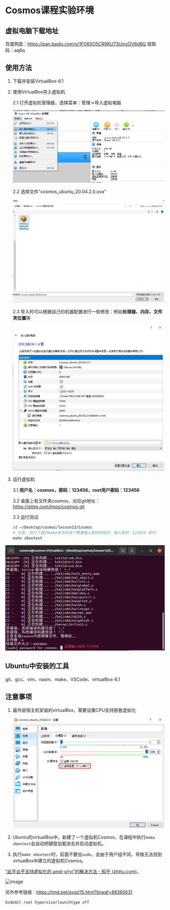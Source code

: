 # Cosmos课程实验环境

## 虚拟电脑下载地址

百度网盘：https://pan.baidu.com/s/1FO65O5CR9KU73UmzDV6dBQ 
提取码：aq6q 

## 使用方法

1. 下载并安装VirtualBox-6.1

2. 使用VirtualBox导入虚拟机

   2.1 打开虚拟机管理器，选择菜单：管理->导入虚拟电脑

   ![1631259860237](Pic/1631259860237.png)

   2.2 选择文件"cosmos_ubuntu_20.04.2.0.ova"

   ![1631260052416](Pic/1631260052416.png)

   2.3 导入时可以根据自己的机器配置进行一些修改：例如**处理器、内存、文件夹位置**等
   
   ![1631260360132](Pic/1631260360132.png)
   
3. 运行虚拟机
   
   3.1 **用户名：cosmos，密码：123456，root用户密码：123456**
   
   3.2 桌面上有文件夹cosmos，对应git地址：https://gitee.com/lmos/cosmos.git

   3.3 运行测试
   
   ```bash
   cd ~/Desktop/cosmos/lesson13/Cosmos
   # 注意, 执行下面的make命令后有个需要输入密码的地方，输入密码：123456 即可
   make vboxtest
   ```
   

![1631278754479](Pic/1631278705326.png)

## Ubuntu中安装的工具

git、gcc、vim、nasm、make、VSCode、virtualBox-6.1

## 注意事项

1. 最外层宿主机安装的virtualBox，需要设置CPU支持嵌套虚拟化

   ![1631278320474](Pic/1631278320474.png)

2. Ubuntu的virtualBox中，新建了一个虚拟机Cosmos，在课程中执行```make vboxtest```会自动把硬盘加载进去并启动虚拟机。

3. 执行```make vboxtest```时，前面不要加```sudo```，会由于用户组不同，导致无法找到virtualBox中建立的虚拟机Cosmos。






[“此平台不支持虚拟化的 amd-v/rvi”的解决方法 - 知乎 (zhihu.com)](https://zhuanlan.zhihu.com/p/614643382)。


![image](https://github.com/NgxuAnGMH/CosmosExpEnv/assets/109900456/a4920d90-7517-4177-8dfd-42827cad6796)


另外参考链接：https://tmd.pet/post/15.html?btwaf=88365631


```
bcdedit /set hypervisorlaunchtype off
```


